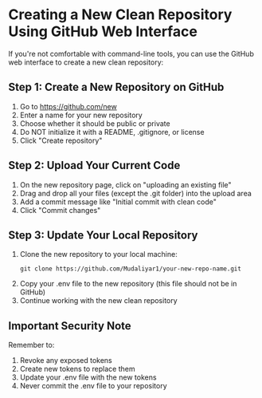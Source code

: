 # Creating a New Clean Repository Using GitHub Web Interface

If you're not comfortable with command-line tools, you can use the GitHub web interface to create a new clean repository:

## Step 1: Create a New Repository on GitHub
1. Go to https://github.com/new
2. Enter a name for your new repository
3. Choose whether it should be public or private
4. Do NOT initialize it with a README, .gitignore, or license
5. Click "Create repository"

## Step 2: Upload Your Current Code
1. On the new repository page, click on "uploading an existing file"
2. Drag and drop all your files (except the .git folder) into the upload area
3. Add a commit message like "Initial commit with clean code"
4. Click "Commit changes"

## Step 3: Update Your Local Repository
1. Clone the new repository to your local machine:
   ```
   git clone https://github.com/Mudaliyar1/your-new-repo-name.git
   ```
2. Copy your .env file to the new repository (this file should not be in GitHub)
3. Continue working with the new clean repository

## Important Security Note
Remember to:
1. Revoke any exposed tokens
2. Create new tokens to replace them
3. Update your .env file with the new tokens
4. Never commit the .env file to your repository
